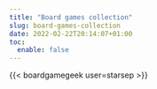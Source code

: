 ```yaml
---
title: "Board games collection"
slug: board-games-collection
date: 2022-02-22T20:14:07+01:00
toc:
  enable: false
---
```


{{< boardgamegeek user=starsep >}}
